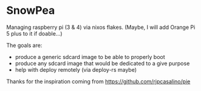 # SnowPea

Managing raspberry pi (3 & 4) via nixos flakes.
(Maybe, I will add Orange Pi 5 plus to it if doable...)

The goals are:

+ produce a generic sdcard image to be able to properly boot
+ produce any sdcard image that would be dedicated to a give purpose
+ help with deploy remotely (via deploy-rs maybe)

Thanks for the inspiration coming from <https://github.com/rjpcasalino/pie>
